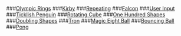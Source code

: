 ###[Olympic Rings](https://www.openprocessing.org/sketch/69111)
###[Kirby](https://www.openprocessing.org/sketch/69113)
###[Repeating](https://www.openprocessing.org/sketch/69108)
###[Falcon](https://www.openprocessing.org/sketch/70433#)
###[User Input](https://www.openprocessing.org/sketch/71291)
###[Ticklish Penguin](https://www.openprocessing.org/sketch/72512)
###[Rotating Cube](https://www.openprocessing.org/sketch/73565)
###[One Hundred Shapes](https://www.openprocessing.org/sketch/74420)
###[Doubling Shapes](https://www.openprocessing.org/sketch/75631)
###[Tron](https://www.openprocessing.org/sketch/77803)
###[Magic Eight Ball](https://www.openprocessing.org/sketch/78833)
###[Bouncing Ball](https://www.openprocessing.org/sketch/82404)
###[Pong](https://www.openprocessing.org/sketch/83469)
